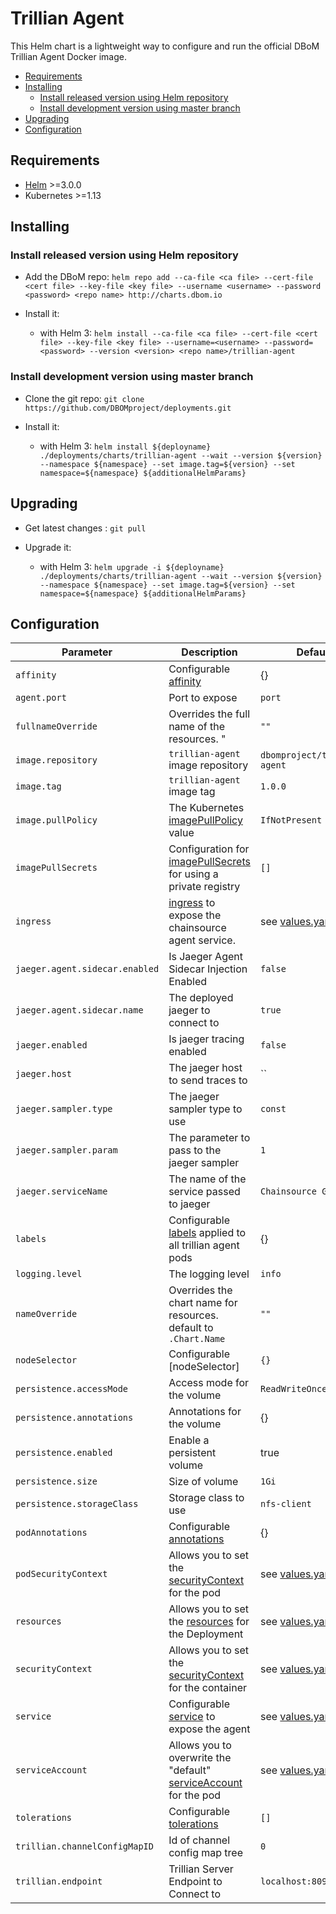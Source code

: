 # Trillian Agent

This Helm chart is a lightweight way to configure and run the official DBoM Trillian Agent Docker image.

<!-- START doctoc generated TOC please keep comment here to allow auto update -->
<!-- DON'T EDIT THIS SECTION, INSTEAD RE-RUN doctoc TO UPDATE -->


- [Requirements](#requirements)
- [Installing](#installing)
  - [Install released version using Helm repository](#install-released-version-using-helm-repository)
  - [Install development version using master branch](#install-development-version-using-master-branch)
- [Upgrading](#upgrading)
- [Configuration](#configuration)

<!-- END doctoc generated TOC please keep comment here to allow auto update -->
<!-- Use this to update TOC: -->
<!-- docker run --rm -it -v $(pwd):/usr/src jorgeandrada/doctoc --github -->

## Requirements

- [Helm][] >=3.0.0
- Kubernetes >=1.13

## Installing

### Install released version using Helm repository

- Add the DBoM repo:
  `helm repo add --ca-file <ca file> --cert-file <cert file> --key-file <key file> --username <username> --password <password> <repo name> http://charts.dbom.io`

- Install it:
  - with Helm 3:
    `helm install --ca-file <ca file> --cert-file <cert file> --key-file <key file> --username=<username> --password=<password> --version <version> <repo name>/trillian-agent`

### Install development version using master branch

- Clone the git repo: `git clone https://github.com/DBOMproject/deployments.git`

- Install it:
  - with Helm 3:
    `helm install ${deployname} ./deployments/charts/trillian-agent --wait --version ${version} --namespace ${namespace} --set image.tag=${version} --set namespace=${namespace} ${additionalHelmParams}`

## Upgrading

- Get latest changes : `git pull`

- Upgrade it:
  - with Helm 3:
    `helm upgrade -i ${deployname} ./deployments/charts/trillian-agent --wait --version ${version} --namespace ${namespace} --set image.tag=${version} --set namespace=${namespace} ${additionalHelmParams}`

## Configuration

| Parameter                      | Description                                                        | Default                      |
| ------------------------------ | ------------------------------------------------------------------ | ---------------------------- |
| `affinity`                     | Configurable [affinity]                                            | {}                           |
| `agent.port`                   | Port to expose                                                     | `port`                       |
| `fullnameOverride`             | Overrides the full name of the resources. "                        | `""`                         |
| `image.repository`             | `trillian-agent` image repository                                  | `dbomproject/trillian-agent` |
| `image.tag`                    | `trillian-agent` image tag                                         | `1.0.0`                      |
| `image.pullPolicy`             | The Kubernetes [imagePullPolicy] value                             | `IfNotPresent`               |
| `imagePullSecrets`             | Configuration for [imagePullSecrets] for using a private registry  | `[]`                         |
| `ingress`                      | [ingress] to expose the chainsource agent service.                 | see [values.yaml]            |
| `jaeger.agent.sidecar.enabled` | Is Jaeger Agent Sidecar Injection Enabled                          | `false`                      |
| `jaeger.agent.sidecar.name`    | The deployed jaeger to connect to                                  | `true`                       |
| `jaeger.enabled`               | Is jaeger tracing enabled                                          | `false`                      |
| `jaeger.host`                  | The jaeger host to send traces to                                  | ``                           |
| `jaeger.sampler.type`          | The jaeger sampler type to use                                     | `const`                      |
| `jaeger.sampler.param`         | The parameter to pass to the jaeger sampler                        | `1`                          |
| `jaeger.serviceName`           | The name of the service passed to jaeger                           | `Chainsource Gateway`        |
| `labels`                       | Configurable [labels] applied to all trillian agent pods           | {}                           |
| `logging.level`                | The logging level                                                  | `info`                       |
| `nameOverride`                 | Overrides the chart name for resources. default to `.Chart.Name`   | `""`                         |
| `nodeSelector`                 | Configurable [nodeSelector]                                        | `{}`                         |
| `persistence.accessMode`       | Access mode for the volume                                         | `ReadWriteOnce`              |
| `persistence.annotations`      | Annotations for the volume                                         | {}                           |
| `persistence.enabled`          | Enable a persistent volume                                         | true                         |
| `persistence.size`             | Size of volume                                                     | `1Gi`                        |
| `persistence.storageClass`     | Storage class to use                                               | `nfs-client`                 |
| `podAnnotations`               | Configurable [annotations]                                         | {}                           |
| `podSecurityContext`           | Allows you to set the [securityContext] for the pod                | see [values.yaml]            |
| `resources`                    | Allows you to set the [resources] for the Deployment               | see [values.yaml]            |
| `securityContext`              | Allows you to set the [securityContext] for the container          | see [values.yaml]            |
| `service`                      | Configurable [service][] to expose the agent                       | see [values.yaml]            |
| `serviceAccount`               | Allows you to overwrite the "default" [serviceAccount] for the pod | see [values.yaml]            |
| `tolerations`                  | Configurable [tolerations][]                                       | `[]`                         |
| `trillian.channelConfigMapID`  | Id of channel config map tree                                      | `0`                          |
| `trillian.endpoint`            | Trillian Server Endpoint to Connect to                             | `localhost:8091`             |

[affinity]: https://kubernetes.io/docs/concepts/configuration/assign-pod-node/#affinity-and-anti-affinity
[annotations]: https://kubernetes.io/docs/concepts/overview/working-with-objects/annotations/
[helm]: https://helm.sh
[imagepullpolicy]: https://kubernetes.io/docs/concepts/containers/images/#updating-images
[imagepullsecrets]: https://kubernetes.io/docs/tasks/configure-pod-container/pull-image-private-registry/#create-a-pod-that-uses-your-secret
[ingress]: https://kubernetes.io/docs/concepts/services-networking/ingress/
[labels]: https://kubernetes.io/docs/conceptsoverview/working-with-objects/labels/
[resources]: https://kubernetes.io/docs/concepts/configuration/manage-compute-resources-container/
[securitycontext]: https://kubernetes.io/docs/tasks/configure-pod-container/security-context/#set-the-security-context-for-a-pod
[service]: https://kubernetes.io/docs/concepts/services-networking/service/
[serviceaccount]: https://kubernetes.io/docs/tasks/configure-pod-container/configure-service-account/
[tolerations]: https://kubernetes.io/docs/concepts/configuration/taint-and-toleration/
[values.yaml]: values.yaml
